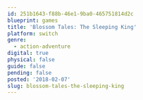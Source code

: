```yaml
---
id: 251b1643-f88b-46e1-9ba0-465751814d2c
blueprint: games
title: 'Blossom Tales: The Sleeping King'
platform: switch
genre:
  - action-adventure
digital: true
physical: false
guide: false
pending: false
posted: '2018-02-07'
slug: blossom-tales-the-sleeping-king
---
```

